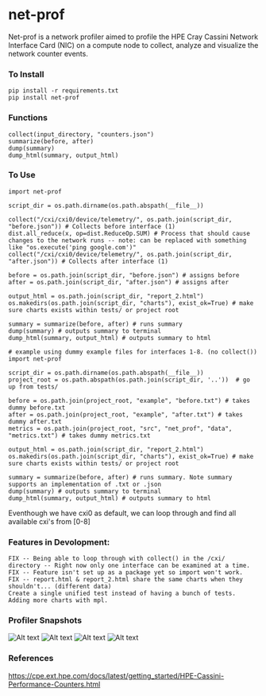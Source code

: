 # net-prof

Net-prof is a network profiler aimed to profile the HPE Cray Cassini Network Interface Card (NIC) on a compute node to collect, analyze and visualize the network counter events.

### To Install

```
pip install -r requirements.txt
pip install net-prof
```

### Functions
```
collect(input_directory, "counters.json")
summarize(before, after)
dump(summary)
dump_html(summary, output_html)
```

### To Use

```
import net-prof

script_dir = os.path.dirname(os.path.abspath(__file__))

collect("/cxi/cxi0/device/telemetry/", os.path.join(script_dir, "before.json")) # Collects before interface (1)
dist.all_reduce(x, op=dist.ReduceOp.SUM) # Process that should cause changes to the network runs -- note: can be replaced with something like "os.execute('ping google.com')"
collect("/cxi/cxi0/device/telemetry/", os.path.join(script_dir, "after.json")) # Collects after interface (1)

before = os.path.join(script_dir, "before.json") # assigns before
after = os.path.join(script_dir, "after.json") # assigns after

output_html = os.path.join(script_dir, "report_2.html")
os.makedirs(os.path.join(script_dir, "charts"), exist_ok=True) # make sure charts exists within tests/ or project root

summary = summarize(before, after) # runs summary
dump(summary) # outputs summary to terminal
dump_html(summary, output_html) # outputs summary to html
```

```
# example using dummy example files for interfaces 1-8. (no collect())
import net-prof

script_dir = os.path.dirname(os.path.abspath(__file__))
project_root = os.path.abspath(os.path.join(script_dir, '..'))  # go up from tests/

before = os.path.join(project_root, "example", "before.txt") # takes dummy before.txt
after = os.path.join(project_root, "example", "after.txt") # takes dummy after.txt
metrics = os.path.join(project_root, "src", "net_prof", "data", "metrics.txt") # takes dummy metrics.txt

output_html = os.path.join(script_dir, "report_2.html")
os.makedirs(os.path.join(script_dir, "charts"), exist_ok=True) # make sure charts exists within tests/ or project root

summary = summarize(before, after) # runs summary. Note summary supports an implementation of .txt or .json
dump(summary) # outputs summary to terminal
dump_html(summary, output_html) # outputs summary to html
```

Eventhough we have cxi0 as default, we can loop through and find all available cxi's from [0-8]

### Features in Devolopment:
```
FIX -- Being able to loop through with collect() in the /cxi/ directory -- Right now only one interface can be examined at a time.
FIX -- Feature isn't set up as a package yet so import won't work.
FIX -- report.html & report_2.html share the same charts when they shouldn't... (different data)
Create a single unified test instead of having a bunch of tests.
Adding more charts with mpl.
```

### Profiler Snapshots

![Alt text](docs/image1.png)
![Alt text](docs/image2.png)
![Alt text](docs/net_prof_iface_chart.png)
![Alt text](docs/net_prof_sum_html.png)



### References

https://cpe.ext.hpe.com/docs/latest/getting_started/HPE-Cassini-Performance-Counters.html
